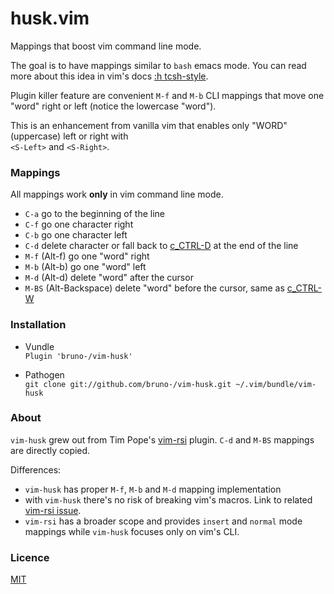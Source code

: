 # husk.vim

Mappings that boost vim command line mode.

The goal is to have mappings similar to `bash` emacs mode.
You can read more about this idea in vim's docs
[:h tcsh-style](http://vimdoc.sourceforge.net/htmldoc/cmdline.html#tcsh-style).

Plugin killer feature are convenient `M-f` and `M-b` CLI mappings that move one
"word" right or left (notice the lowercase "word").

This is an enhancement from vanilla vim that enables only "WORD" (uppercase)
left or right with<br/>
`<S-Left>` and `<S-Right>`.

### Mappings

All mappings work **only** in vim command line mode.

- `C-a` go to the beginning of the line
- `C-f` go one character right
- `C-b` go one character left
- `C-d` delete character or fall back to
  [c_CTRL-D](http://vimdoc.sourceforge.net/htmldoc/cmdline.html#c_CTRL-D)
  at the end of the line
- `M-f` (Alt-f) go one "word" right
- `M-b` (Alt-b) go one "word" left
- `M-d` (Alt-d) delete "word" after the cursor
- `M-BS` (Alt-Backspace) delete "word" before the cursor, same as
  [c_CTRL-W](http://vimdoc.sourceforge.net/htmldoc/cmdline.html#c_CTRL-W)

### Installation

* Vundle<br/>
`Plugin 'bruno-/vim-husk'`

* Pathogen<br/>
`git clone git://github.com/bruno-/vim-husk.git ~/.vim/bundle/vim-husk`

### About

`vim-husk` grew out from Tim Pope's [vim-rsi](https://github.com/tpope/vim-rsi)
plugin. `C-d` and `M-BS` mappings are directly copied.

Differences:

- `vim-husk` has proper `M-f`, `M-b` and `M-d`  mapping implementation
- with `vim-husk` there's no risk of breaking vim's macros. Link to related
  [vim-rsi issue](https://github.com/tpope/vim-rsi/issues/13).
- `vim-rsi` has a broader scope and provides `insert` and `normal` mode
  mappings while `vim-husk` focuses only on vim's CLI.

### Licence

[MIT](LICENSE.md)
